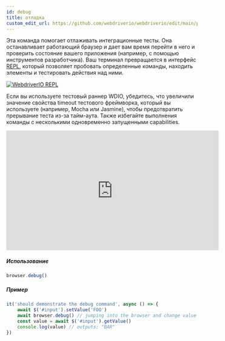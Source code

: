 ```yaml
---
id: debug
title: отладка
custom_edit_url: https://github.com/webdriverio/webdriverio/edit/main/packages/webdriverio/src/commands/browser/debug.ts
---
```


Эта команда помогает отлаживать интеграционные тесты. Она останавливает работающий браузер и дает вам время перейти в него и проверить состояние вашего приложения (например, с помощью инструментов разработчика).
Ваш терминал превращается в интерфейс [REPL](https://en.wikipedia.org/wiki/Read%E2%80%93eval%E2%80%93print_loop), который позволяет пробовать определенные команды, находить элементы и тестировать действия над ними.

[![WebdriverIO REPL](https://webdriver.io/img/repl.gif)](https://webdriver.io/img/repl.gif)

Если вы используете тестовый раннер WDIO, убедитесь, что увеличили значение свойства timeout тестового фреймворка, который вы используете (например, Mocha или Jasmine), чтобы предотвратить прерывание теста из-за тайм-аута. Также избегайте выполнения команды с несколькими одновременно запущенными capabilities.

<iframe width="560" height="315" src="https://www.youtube.com/embed/xWwP-3B_YyE" frameborder="0" allowFullScreen></iframe>

##### Использование

```js
browser.debug()
```

##### Пример

```js title="debug.js"
it('should demonstrate the debug command', async () => {
    await $('#input').setValue('FOO')
    await browser.debug() // jumping into the browser and change value of #input to 'BAR'
    const value = await $('#input').getValue()
    console.log(value) // outputs: "BAR"
})
```